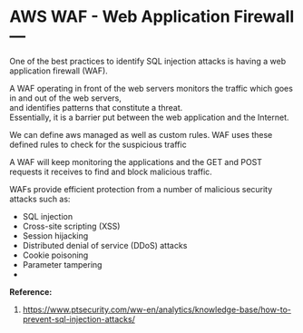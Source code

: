 # AWS WAF - Web Application Firewall — 

One of the best practices to identify SQL injection attacks is having a web application firewall (WAF).  

A WAF operating in front of the web servers monitors the traffic which goes in and out of the web servers,  
and identifies patterns that constitute a threat.  
Essentially, it is a barrier put between the web application and the Internet.  

We can define aws managed as well as custom rules.  WAF uses these defined rules to check for the suspicious traffic  

A WAF will keep monitoring the applications and the GET and POST requests it receives to find and block malicious traffic.  

WAFs provide efficient protection from a number of malicious security attacks such as:  

- SQL injection
- Cross-site scripting (XSS)
- Session hijacking
- Distributed denial of service (DDoS) attacks
- Cookie poisoning
- Parameter tampering
- 

**Reference:**  
1. https://www.ptsecurity.com/ww-en/analytics/knowledge-base/how-to-prevent-sql-injection-attacks/

